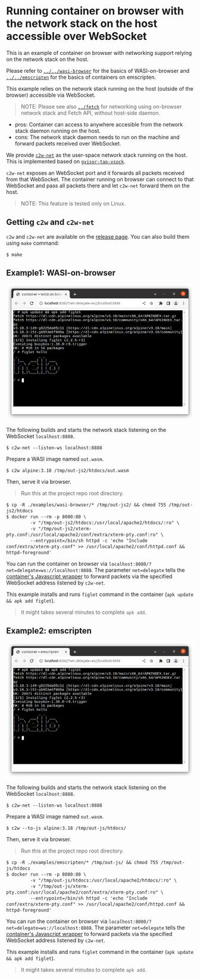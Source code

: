 # Running container on browser with the network stack on the host accessible over WebSocket

This is an example of container on browser with networking support relying on the network stack on the host.

Please refer to [`../../wasi-browser`](../../wasi-browser/) for the basics of WASI-on-browser and [`../../emscripten`](../../emscripten/) for the basics of containers on emscripten.

This example relies on the network stack running on the host (outside of the browser) accessible via WebSocket.

> NOTE: Please see also [`../fetch`](../fetch/) for networking using on-browser network stack and Fetch API, without host-side daemon.

- pros: Container can access to anywhere accesible from the network stack daemon running on the host.
- cons:  The network stack daemon needs to run on the machine and forward packets received over WebSocket.

We provide [`c2w-net`](../../../cmd/c2w-net/) as the user-space network stack running on the host.
This is implemented based on [`gvisor-tap-vsock`](https://github.com/containers/gvisor-tap-vsock).

`c2w-net` exposes an WebSocket port and it forwards all packets received from that WebSocket.
The container running on browser can connect to that WebSocket and pass all packets there and let `c2w-net` forward them on the host.

> NOTE: This feature is tested only on Linux.

## Getting `c2w` and `c2w-net`

`c2w` and `c2w-net` are available on the [release page](https://github.com/ktock/container2wasm/releases).
You can also build them using `make` command:

```
$ make
```

## Example1: WASI-on-browser

![Alpine container on browser with host networking](../../../docs/images/alpine-wasi-on-browser-host-networking.png)

The following builds and starts the network stack listening on the WebSocket `localhost:8888`.

```
$ c2w-net --listen-ws localhost:8888
```

Prepare a WASI image named `out.wasm`.

```
$ c2w alpine:3.18 /tmp/out-js2/htdocs/out.wasm
```

Then, serve it via browser.

> Run this at the project repo root directory.

```
$ cp -R ./examples/wasi-browser/* /tmp/out-js2/ && chmod 755 /tmp/out-js2/htdocs
$ docker run --rm -p 8080:80 \
         -v "/tmp/out-js2/htdocs:/usr/local/apache2/htdocs/:ro" \
         -v "/tmp/out-js2/xterm-pty.conf:/usr/local/apache2/conf/extra/xterm-pty.conf:ro" \
         --entrypoint=/bin/sh httpd -c 'echo "Include conf/extra/xterm-pty.conf" >> /usr/local/apache2/conf/httpd.conf && httpd-foreground'
```

You can run the container on browser via `localhost:8080/?net=delegate=ws://localhost:8888`.
The parameter `net=delegate` tells the [container's Javascript wrapper](../../wasi-browser/) to forward packets via the specified WebSocket address listened by `c2w-net`.

This example installs and runs `figlet` command in the container (`apk update && apk add figlet`).

> It might takes several minutes to complete `apk add`.

## Example2: emscripten

![Alpine container on browser with host networking](../../../docs/images/alpine-emscripten-host-networking.png)

The following builds and starts the network stack listening on the WebSocket `localhost:8888`.

```
$ c2w-net --listen-ws localhost:8888
```

Prepare a WASI image named `out.wasm`.

```
$ c2w --to-js alpine:3.18 /tmp/out-js/htdocs/
```

Then, serve it via browser.

> Run this at the project repo root directory.

```
$ cp -R ./examples/emscripten/* /tmp/out-js/ && chmod 755 /tmp/out-js/htdocs
$ docker run --rm -p 8080:80 \
         -v "/tmp/out-js/htdocs:/usr/local/apache2/htdocs/:ro" \
         -v "/tmp/out-js/xterm-pty.conf:/usr/local/apache2/conf/extra/xterm-pty.conf:ro" \
         --entrypoint=/bin/sh httpd -c 'echo "Include conf/extra/xterm-pty.conf" >> /usr/local/apache2/conf/httpd.conf && httpd-foreground'
```

You can run the container on browser via `localhost:8080/?net=delegate=ws://localhost:8888`.
The parameter `net=delegate` tells the [container's Javascript wrapper](../../wasi-browser/) to forward packets via the specified WebSocket address listened by `c2w-net`.

This example installs and runs `figlet` command in the container (`apk update && apk add figlet`).

> It might takes several minutes to complete `apk add`.
